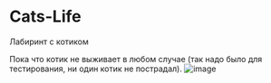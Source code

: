 # Cats-Life
Лабиринт с котиком

Пока что котик не выживает в любом случае (так надо было для тестирования, ни один котик не пострадал).
![image](https://user-images.githubusercontent.com/56479283/205793559-be4a0b05-1aa8-4e89-8654-43722fad8965.png)
